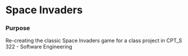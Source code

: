 # Space Invaders
 
### Purpose
Re-creating the classic Space Invaders game for a class project in CPT_S 322 - Software Engineering
